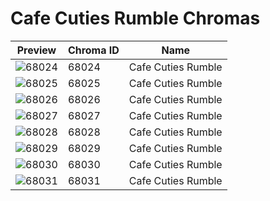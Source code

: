 # Cafe Cuties Rumble Chromas



| Preview | Chroma ID | Name |
|---------|-----------|------|
| ![68024](https://raw.communitydragon.org/latest/plugins/rcp-be-lol-game-data/global/default/v1/champion-chroma-images/68/68024.png) | 68024 | Cafe Cuties Rumble |
| ![68025](https://raw.communitydragon.org/latest/plugins/rcp-be-lol-game-data/global/default/v1/champion-chroma-images/68/68025.png) | 68025 | Cafe Cuties Rumble |
| ![68026](https://raw.communitydragon.org/latest/plugins/rcp-be-lol-game-data/global/default/v1/champion-chroma-images/68/68026.png) | 68026 | Cafe Cuties Rumble |
| ![68027](https://raw.communitydragon.org/latest/plugins/rcp-be-lol-game-data/global/default/v1/champion-chroma-images/68/68027.png) | 68027 | Cafe Cuties Rumble |
| ![68028](https://raw.communitydragon.org/latest/plugins/rcp-be-lol-game-data/global/default/v1/champion-chroma-images/68/68028.png) | 68028 | Cafe Cuties Rumble |
| ![68029](https://raw.communitydragon.org/latest/plugins/rcp-be-lol-game-data/global/default/v1/champion-chroma-images/68/68029.png) | 68029 | Cafe Cuties Rumble |
| ![68030](https://raw.communitydragon.org/latest/plugins/rcp-be-lol-game-data/global/default/v1/champion-chroma-images/68/68030.png) | 68030 | Cafe Cuties Rumble |
| ![68031](https://raw.communitydragon.org/latest/plugins/rcp-be-lol-game-data/global/default/v1/champion-chroma-images/68/68031.png) | 68031 | Cafe Cuties Rumble |
